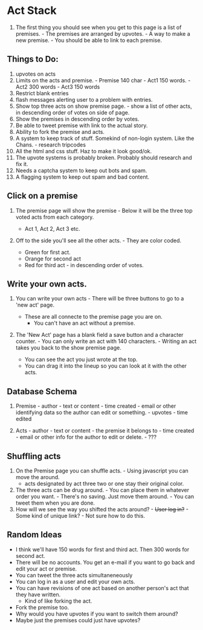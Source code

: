 Act Stack
=========

  1. The first thing you should see when you get to this page is a list of premises. 
    - The premises are arranged by upvotes.
    - A way to make a new premise.
    - You should be able to link to each premise.

Things to Do:
------------
  1. upvotes on acts
  2. Limits on the acts and premise.
    - Premise 140 char
    - Act1 150 words.
    - Act2 300 words
    - Act3 150 words
  3. Restrict blank entries
  4. flash messages alerting user to a problem with entries.
  5. Show top three acts on show premise page.
    - show a list of other acts, in descending order of votes on side of page.
  6. Show the premises in descending order by votes.
  7. Be able to tweet premise with link to the actual story.
  8. Ability to fork the premise and acts.
  9. A system to keep track of stuff. Somekind of non-login system. Like the Chans.
    - research tripcodes
  10. All the html and css stuff. Haz to make it look good/ok.
  11. The upvote systems is probably broken. Probably should research and fix it.
  12. Needs a captcha system to keep out bots and spam.
  13. A flagging system to keep out spam and bad content.

Click on a premise
-----------------

  1. The premise page will show the premise
    - Below it will be the three top voted acts from each category.
      - Act 1, Act 2, Act 3 etc.

  2. Off to the side you'll see all the other acts. 
    - They are color coded.
        - Green for first act.
        - Orange for second act
        - Red for third act
    - in descending order of votes.

Write your own acts.
-------------------

  1. You can write your own acts
    - There will be three buttons to go to a 'new act' page.
      - These are all connecte to the premise page you are on.
        - You can't have an act without a premise.

  2. The 'New Act' page has a blank field a save button and a character counter.
    - You can only write an act with 140 characters.
    - Writing an act takes you back to the show premise page.
     - You can see the act you just wrote at the top.
     - You can drag it into the lineup so you can  look at it with the other acts.

Database Schema
---------------
  1. Premise
    - author
    - text or content
    - time created
    - email or other identifying data so the author can edit or something.
    - upvotes
    - time edited
 
  2. Acts
    - author
    - text or content
    - the premise it belongs to
    - time created
    - email or other info for the author to edit or delete.
    - ???

Shuffling acts
--------------

  1. On the Premise page you can shuffle acts.
    - Using javascript you can move the around.
      - acts designated by act three two or one stay their original color.
  2. The three acts can be drug around.
    - You can place them in whatever order you want.
    - There's no saving. Just move them around.
    - You can tweet them when you are done.
  3. How will we see the way you shifted the acts around?
    - ~~User log in?~~
    - Some kind of unique link?
    - Not sure how to do this.

Random Ideas
-----------
  - I think we'll have 150 words for first and third act. Then 300 words for second act.
  - There will be no accounts. You get an e-mail if you want to go back and edit your act or premise.
  - You can tweet the three acts simultaneneously
  - You can log in as a user and edit your own acts.
  - You can have revisions of one act based on another person's act that they have written.
    - Kind of like forking the act.
  - Fork the premise too.
  - Why would you have upvotes if you want to switch them around?
  - Maybe just the premises could just have upvotes?


